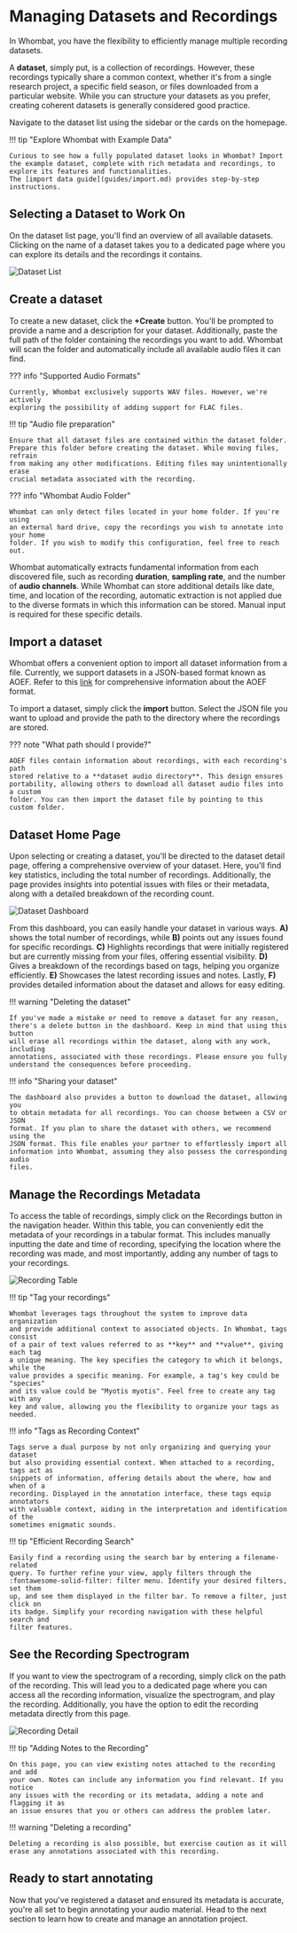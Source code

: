 # Managing Datasets and Recordings

In Whombat, you have the flexibility to efficiently manage multiple recording datasets.

A **dataset**, simply put, is a collection of recordings.
However, these recordings typically share a common context, whether it's from a single research project, a specific field season, or files downloaded from a particular website.
While you can structure your datasets as you prefer, creating coherent datasets is generally considered good practice.

Navigate to the dataset list using the sidebar or the cards on the homepage.

!!! tip "Explore Whombat with Example Data"

    Curious to see how a fully populated dataset looks in Whombat? Import the example dataset, complete with rich metadata and recordings, to explore its features and functionalities.
    The [import data guide](guides/import.md) provides step-by-step instructions.

## Selecting a Dataset to Work On

On the dataset list page, you'll find an overview of all available datasets.
Clicking on the name of a dataset takes you to a dedicated page where you can explore its details and the recordings it contains.

![Dataset List](../assets/img/dataset_list.png)

## Create a dataset

To create a new dataset, click the **+Create** button.
You'll be prompted to provide a name and a description for your dataset.
Additionally, paste the full path of the folder containing the recordings you want to add.
Whombat will scan the folder and automatically include all available audio files it can find.

??? info "Supported Audio Formats"

    Currently, Whombat exclusively supports WAV files. However, we're actively
    exploring the possibility of adding support for FLAC files.

!!! tip "Audio file preparation"

    Ensure that all dataset files are contained within the dataset folder.
    Prepare this folder before creating the dataset. While moving files, refrain
    from making any other modifications. Editing files may unintentionally erase
    crucial metadata associated with the recording.

??? info "Whombat Audio Folder"

    Whombat can only detect files located in your home folder. If you're using
    an external hard drive, copy the recordings you wish to annotate into your home
    folder. If you wish to modify this configuration, feel free to reach out.

Whombat automatically extracts fundamental information from each discovered file, such as recording **duration**, **sampling rate**, and the number of **audio channels**.
While Whombat can store additional details like date, time, and location of the recording, automatic extraction is not applied due to the diverse formats in which this information can be stored.
Manual input is required for these specific details.

## Import a dataset

Whombat offers a convenient option to import all dataset information from a file.
Currently, we support datasets in a JSON-based format known as AOEF.
Refer to this [link](https://mbsantiago.github.io/soundevent/) for comprehensive information about the AOEF format.

To import a dataset, simply click the **import** button.
Select the JSON file you want to upload and provide the path to the directory where the recordings are stored.

??? note "What path should I provide?"

    AOEF files contain information about recordings, with each recording's path
    stored relative to a **dataset audio directory**. This design ensures
    portability, allowing others to download all dataset audio files into a custom
    folder. You can then import the dataset file by pointing to this custom folder.

## Dataset Home Page

Upon selecting or creating a dataset, you'll be directed to the dataset detail page, offering a comprehensive overview of your dataset.
Here, you'll find key statistics, including the total number of recordings.
Additionally, the page provides insights into potential issues with files or their metadata, along with a detailed breakdown of the recording count.

![Dataset Dashboard](../assets/img/dataset_dashboard.png)

From this dashboard, you can easily handle your dataset in various ways.
**A)** shows the total number of recordings, while **B)** points out any issues found for specific recordings.
**C)** Highlights recordings that were initially registered but are currently missing from your files, offering essential visibility.
**D)** Gives a breakdown of the recordings based on tags, helping you organize efficiently.
**E)** Showcases the latest recording issues and notes.
Lastly, **F)** provides detailed information about the dataset and allows for easy editing.

!!! warning "Deleting the dataset"

    If you've made a mistake or need to remove a dataset for any reason,
    there's a delete button in the dashboard. Keep in mind that using this button
    will erase all recordings within the dataset, along with any work, including
    annotations, associated with those recordings. Please ensure you fully
    understand the consequences before proceeding.

!!! info "Sharing your dataset"

    The dashboard also provides a button to download the dataset, allowing you
    to obtain metadata for all recordings. You can choose between a CSV or JSON
    format. If you plan to share the dataset with others, we recommend using the
    JSON format. This file enables your partner to effortlessly import all
    information into Whombat, assuming they also possess the corresponding audio
    files.

## Manage the Recordings Metadata

To access the table of recordings, simply click on the Recordings button in the navigation header.
Within this table, you can conveniently edit the metadata of your recordings in a tabular format.
This includes manually inputting the date and time of recording, specifying the location where the recording was made, and most importantly, adding any number of tags to your recordings.

![Recording Table](../assets/img/recordings_table.png)

!!! tip "Tag your recordings"

    Whombat leverages tags throughout the system to improve data organization
    and provide additional context to associated objects. In Whombat, tags consist
    of a pair of text values referred to as **key** and **value**, giving each tag
    a unique meaning. The key specifies the category to which it belongs, while the
    value provides a specific meaning. For example, a tag's key could be "species"
    and its value could be "Myotis myotis". Feel free to create any tag with any
    key and value, allowing you the flexibility to organize your tags as needed.

!!! info "Tags as Recording Context"

    Tags serve a dual purpose by not only organizing and querying your dataset
    but also providing essential context. When attached to a recording, tags act as
    snippets of information, offering details about the where, how and when of a
    recording. Displayed in the annotation interface, these tags equip annotators
    with valuable context, aiding in the interpretation and identification of the
    sometimes enigmatic sounds.

!!! tip "Efficient Recording Search"

    Easily find a recording using the search bar by entering a filename-related
    query. To further refine your view, apply filters through the
    :fontawesome-solid-filter: filter menu. Identify your desired filters, set them
    up, and see them displayed in the filter bar. To remove a filter, just click on
    its badge. Simplify your recording navigation with these helpful search and
    filter features.

## See the Recording Spectrogram

If you want to view the spectrogram of a recording, simply click on the path of the recording.
This will lead you to a dedicated page where you can access all the recording information, visualize the spectrogram, and play the recording.
Additionally, you have the option to edit the recording metadata directly from this page.

![Recording Detail](../assets/img/recording_detail.png)

!!! tip "Adding Notes to the Recording"

    On this page, you can view existing notes attached to the recording and add
    your own. Notes can include any information you find relevant. If you notice
    any issues with the recording or its metadata, adding a note and flagging it as
    an issue ensures that you or others can address the problem later.

!!! warning "Deleting a recording"

    Deleting a recording is also possible, but exercise caution as it will
    erase any annotations associated with this recording.

## Ready to start annotating

Now that you've registered a dataset and ensured its metadata is accurate, you're all set to begin annotating your audio material.
Head to the next section to learn how to create and manage an annotation project.
